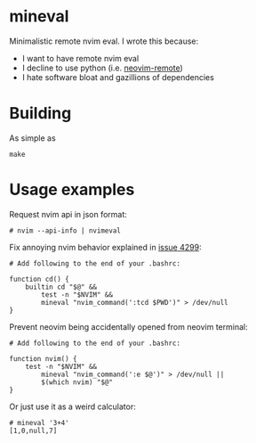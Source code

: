 # mineval
Minimalistic remote nvim eval. I wrote this because:
* I want to have remote nvim eval
* I decline to use python (i.e. [neovim-remote](https://github.com/mhinz/neovim-remote))
* I hate software bloat and gazillions of dependencies

# Building
As simple as
```
make
```

# Usage examples
Request nvim api in json format:
```
# nvim --api-info | nvimeval
```

Fix annoying nvim behavior explained in [issue 4299](https://github.com/neovim/neovim/issues/4299):
```
# Add following to the end of your .bashrc:

function cd() {
    builtin cd "$@" &&
        test -n "$NVIM" &&
        mineval "nvim_command(':tcd $PWD')" > /dev/null
}
```

Prevent neovim being accidentally opened from neovim terminal:
```
# Add following to the end of your .bashrc:

function nvim() {
    test -n "$NVIM" &&
        mineval "nvim_command(':e $@')" > /dev/null ||
        $(which nvim) "$@"
}
```

Or just use it as a weird calculator:
```
# mineval '3+4'
[1,0,null,7]
```
